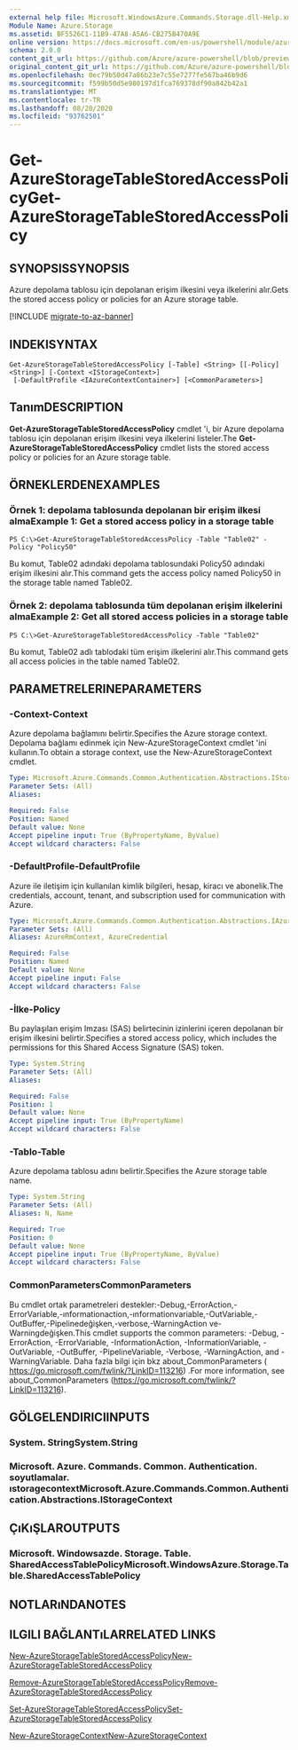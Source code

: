 ```yaml
---
external help file: Microsoft.WindowsAzure.Commands.Storage.dll-Help.xml
Module Name: Azure.Storage
ms.assetid: BF5526C1-11B9-47A8-A5A6-CB275B470A9E
online version: https://docs.microsoft.com/en-us/powershell/module/azure.storage/get-azurestoragetablestoredaccesspolicy
schema: 2.0.0
content_git_url: https://github.com/Azure/azure-powershell/blob/preview/src/Storage/Commands.Storage/help/Get-AzureStorageTableStoredAccessPolicy.md
original_content_git_url: https://github.com/Azure/azure-powershell/blob/preview/src/Storage/Commands.Storage/help/Get-AzureStorageTableStoredAccessPolicy.md
ms.openlocfilehash: 0ec79b50d47a86b23e7c55e7277fe567ba46b9d6
ms.sourcegitcommit: f599b50d5e980197d1fca769378df90a842b42a1
ms.translationtype: MT
ms.contentlocale: tr-TR
ms.lasthandoff: 08/20/2020
ms.locfileid: "93762501"
---
```

# <span data-ttu-id="0e09d-101">Get-AzureStorageTableStoredAccessPolicy</span><span class="sxs-lookup"><span data-stu-id="0e09d-101">Get-AzureStorageTableStoredAccessPolicy</span></span>

## <span data-ttu-id="0e09d-102">SYNOPSIS</span><span class="sxs-lookup"><span data-stu-id="0e09d-102">SYNOPSIS</span></span>
<span data-ttu-id="0e09d-103">Azure depolama tablosu için depolanan erişim ilkesini veya ilkelerini alır.</span><span class="sxs-lookup"><span data-stu-id="0e09d-103">Gets the stored access policy or policies for an Azure storage table.</span></span>

[!INCLUDE [migrate-to-az-banner](../../includes/migrate-to-az-banner.md)]

## <span data-ttu-id="0e09d-104">INDEKI</span><span class="sxs-lookup"><span data-stu-id="0e09d-104">SYNTAX</span></span>

```
Get-AzureStorageTableStoredAccessPolicy [-Table] <String> [[-Policy] <String>] [-Context <IStorageContext>]
 [-DefaultProfile <IAzureContextContainer>] [<CommonParameters>]
```

## <span data-ttu-id="0e09d-105">Tanım</span><span class="sxs-lookup"><span data-stu-id="0e09d-105">DESCRIPTION</span></span>
<span data-ttu-id="0e09d-106">**Get-AzureStorageTableStoredAccessPolicy** cmdlet 'i, bir Azure depolama tablosu için depolanan erişim ilkesini veya ilkelerini listeler.</span><span class="sxs-lookup"><span data-stu-id="0e09d-106">The **Get-AzureStorageTableStoredAccessPolicy** cmdlet lists the stored access policy or policies for an Azure storage table.</span></span>

## <span data-ttu-id="0e09d-107">ÖRNEKLERDEN</span><span class="sxs-lookup"><span data-stu-id="0e09d-107">EXAMPLES</span></span>

### <span data-ttu-id="0e09d-108">Örnek 1: depolama tablosunda depolanan bir erişim ilkesi alma</span><span class="sxs-lookup"><span data-stu-id="0e09d-108">Example 1: Get a stored access policy in a storage table</span></span>
```
PS C:\>Get-AzureStorageTableStoredAccessPolicy -Table "Table02" -Policy "Policy50"
```

<span data-ttu-id="0e09d-109">Bu komut, Table02 adındaki depolama tablosundaki Policy50 adındaki erişim ilkesini alır.</span><span class="sxs-lookup"><span data-stu-id="0e09d-109">This command gets the access policy named Policy50 in the storage table named Table02.</span></span>

### <span data-ttu-id="0e09d-110">Örnek 2: depolama tablosunda tüm depolanan erişim ilkelerini alma</span><span class="sxs-lookup"><span data-stu-id="0e09d-110">Example 2: Get all stored access policies in a storage table</span></span>
```
PS C:\>Get-AzureStorageTableStoredAccessPolicy -Table "Table02"
```

<span data-ttu-id="0e09d-111">Bu komut, Table02 adlı tablodaki tüm erişim ilkelerini alır.</span><span class="sxs-lookup"><span data-stu-id="0e09d-111">This command gets all access policies in the table named Table02.</span></span>

## <span data-ttu-id="0e09d-112">PARAMETRELERINE</span><span class="sxs-lookup"><span data-stu-id="0e09d-112">PARAMETERS</span></span>

### <span data-ttu-id="0e09d-113">-Context</span><span class="sxs-lookup"><span data-stu-id="0e09d-113">-Context</span></span>
<span data-ttu-id="0e09d-114">Azure depolama bağlamını belirtir.</span><span class="sxs-lookup"><span data-stu-id="0e09d-114">Specifies the Azure storage context.</span></span>
<span data-ttu-id="0e09d-115">Depolama bağlamı edinmek için New-AzureStorageContext cmdlet 'ini kullanın.</span><span class="sxs-lookup"><span data-stu-id="0e09d-115">To obtain a storage context, use the New-AzureStorageContext cmdlet.</span></span>

```yaml
Type: Microsoft.Azure.Commands.Common.Authentication.Abstractions.IStorageContext
Parameter Sets: (All)
Aliases:

Required: False
Position: Named
Default value: None
Accept pipeline input: True (ByPropertyName, ByValue)
Accept wildcard characters: False
```

### <span data-ttu-id="0e09d-116">-DefaultProfile</span><span class="sxs-lookup"><span data-stu-id="0e09d-116">-DefaultProfile</span></span>
<span data-ttu-id="0e09d-117">Azure ile iletişim için kullanılan kimlik bilgileri, hesap, kiracı ve abonelik.</span><span class="sxs-lookup"><span data-stu-id="0e09d-117">The credentials, account, tenant, and subscription used for communication with Azure.</span></span>

```yaml
Type: Microsoft.Azure.Commands.Common.Authentication.Abstractions.IAzureContextContainer
Parameter Sets: (All)
Aliases: AzureRmContext, AzureCredential

Required: False
Position: Named
Default value: None
Accept pipeline input: False
Accept wildcard characters: False
```

### <span data-ttu-id="0e09d-118">-İlke</span><span class="sxs-lookup"><span data-stu-id="0e09d-118">-Policy</span></span>
<span data-ttu-id="0e09d-119">Bu paylaşılan erişim Imzası (SAS) belirtecinin izinlerini içeren depolanan bir erişim ilkesini belirtir.</span><span class="sxs-lookup"><span data-stu-id="0e09d-119">Specifies a stored access policy, which includes the permissions for this Shared Access Signature (SAS) token.</span></span>

```yaml
Type: System.String
Parameter Sets: (All)
Aliases:

Required: False
Position: 1
Default value: None
Accept pipeline input: True (ByPropertyName)
Accept wildcard characters: False
```

### <span data-ttu-id="0e09d-120">-Tablo</span><span class="sxs-lookup"><span data-stu-id="0e09d-120">-Table</span></span>
<span data-ttu-id="0e09d-121">Azure depolama tablosu adını belirtir.</span><span class="sxs-lookup"><span data-stu-id="0e09d-121">Specifies the Azure storage table name.</span></span>

```yaml
Type: System.String
Parameter Sets: (All)
Aliases: N, Name

Required: True
Position: 0
Default value: None
Accept pipeline input: True (ByPropertyName, ByValue)
Accept wildcard characters: False
```

### <span data-ttu-id="0e09d-122">CommonParameters</span><span class="sxs-lookup"><span data-stu-id="0e09d-122">CommonParameters</span></span>
<span data-ttu-id="0e09d-123">Bu cmdlet ortak parametreleri destekler:-Debug,-ErrorAction,-ErrorVariable,-ınformationaction,-ınformationvariable,-OutVariable,-OutBuffer,-Pipelinedeğişken,-verbose,-WarningAction ve-Warningdeğişken.</span><span class="sxs-lookup"><span data-stu-id="0e09d-123">This cmdlet supports the common parameters: -Debug, -ErrorAction, -ErrorVariable, -InformationAction, -InformationVariable, -OutVariable, -OutBuffer, -PipelineVariable, -Verbose, -WarningAction, and -WarningVariable.</span></span> <span data-ttu-id="0e09d-124">Daha fazla bilgi için bkz about_CommonParameters ( https://go.microsoft.com/fwlink/?LinkID=113216) .</span><span class="sxs-lookup"><span data-stu-id="0e09d-124">For more information, see about_CommonParameters (https://go.microsoft.com/fwlink/?LinkID=113216).</span></span>

## <span data-ttu-id="0e09d-125">GÖLGELENDIRICI</span><span class="sxs-lookup"><span data-stu-id="0e09d-125">INPUTS</span></span>

### <span data-ttu-id="0e09d-126">System. String</span><span class="sxs-lookup"><span data-stu-id="0e09d-126">System.String</span></span>

### <span data-ttu-id="0e09d-127">Microsoft. Azure. Commands. Common. Authentication. soyutlamalar. ıstoragecontext</span><span class="sxs-lookup"><span data-stu-id="0e09d-127">Microsoft.Azure.Commands.Common.Authentication.Abstractions.IStorageContext</span></span>

## <span data-ttu-id="0e09d-128">ÇıKıŞLAR</span><span class="sxs-lookup"><span data-stu-id="0e09d-128">OUTPUTS</span></span>

### <span data-ttu-id="0e09d-129">Microsoft. Windowsazde. Storage. Table. SharedAccessTablePolicy</span><span class="sxs-lookup"><span data-stu-id="0e09d-129">Microsoft.WindowsAzure.Storage.Table.SharedAccessTablePolicy</span></span>

## <span data-ttu-id="0e09d-130">NOTLARıNDA</span><span class="sxs-lookup"><span data-stu-id="0e09d-130">NOTES</span></span>

## <span data-ttu-id="0e09d-131">ILGILI BAĞLANTıLAR</span><span class="sxs-lookup"><span data-stu-id="0e09d-131">RELATED LINKS</span></span>

[<span data-ttu-id="0e09d-132">New-AzureStorageTableStoredAccessPolicy</span><span class="sxs-lookup"><span data-stu-id="0e09d-132">New-AzureStorageTableStoredAccessPolicy</span></span>](./New-AzureStorageTableStoredAccessPolicy.md)

[<span data-ttu-id="0e09d-133">Remove-AzureStorageTableStoredAccessPolicy</span><span class="sxs-lookup"><span data-stu-id="0e09d-133">Remove-AzureStorageTableStoredAccessPolicy</span></span>](./Remove-AzureStorageTableStoredAccessPolicy.md)

[<span data-ttu-id="0e09d-134">Set-AzureStorageTableStoredAccessPolicy</span><span class="sxs-lookup"><span data-stu-id="0e09d-134">Set-AzureStorageTableStoredAccessPolicy</span></span>](./Set-AzureStorageTableStoredAccessPolicy.md)

[<span data-ttu-id="0e09d-135">New-AzureStorageContext</span><span class="sxs-lookup"><span data-stu-id="0e09d-135">New-AzureStorageContext</span></span>](./New-AzureStorageContext.md)


